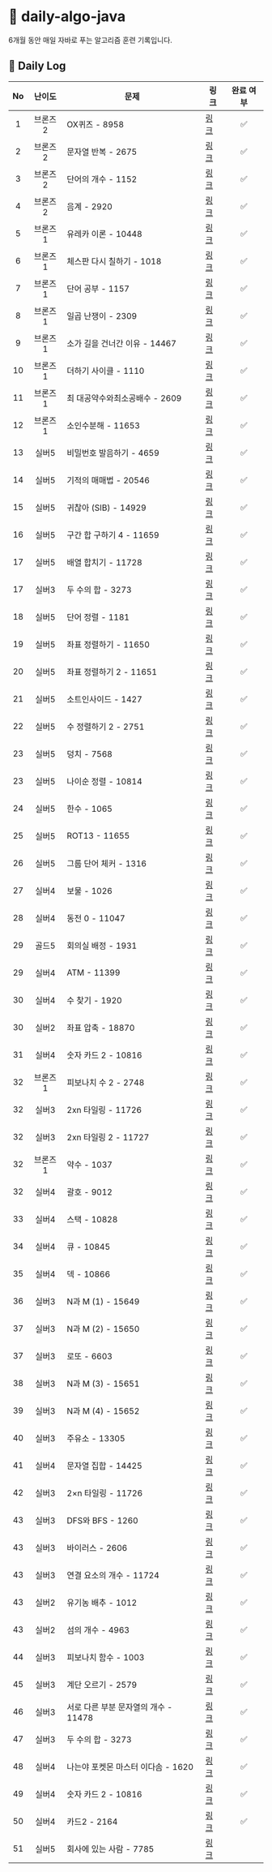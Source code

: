 # 📘 daily-algo-java

6개월 동안 매일 자바로 푸는 알고리즘 훈련 기록입니다.

## 📅 Daily Log

| No | 난이도  | 문제                       | 링크                                          |  완료 여부   |
|:--:|:----:|--------------------------|---------------------------------------------|:--------:|
| 1  | 브론즈2 | OX퀴즈 - 8958              | [링크](https://www.acmicpc.net/problem/8958)  |    ✅     |
| 2  | 브론즈2 | 문자열 반복 - 2675            | [링크](https://www.acmicpc.net/problem/2675)  |    ✅     |
| 3  | 브론즈2 | 단어의 개수 - 1152            | [링크](https://www.acmicpc.net/problem/1152)  |    ✅     |
| 4  | 브론즈2 | 음계 - 2920                | [링크](https://www.acmicpc.net/problem/2920)  |    ✅     |
| 5  | 브론즈1 | 유레카 이론 - 10448           | [링크](https://www.acmicpc.net/problem/10448) |    ✅     |
| 6  | 브론즈1 | 체스판 다시 칠하기 - 1018        | [링크](https://www.acmicpc.net/problem/1018)  |    ✅     |
| 7  | 브론즈1 | 단어 공부 - 1157             | [링크](https://www.acmicpc.net/problem/1157)  |    ✅     |
| 8  | 브론즈1 | 일곱 난쟁이 - 2309            | [링크](https://www.acmicpc.net/problem/2309)  |    ✅     |
| 9  | 브론즈1 | 소가 길을 건너간 이유 - 14467     | [링크](https://www.acmicpc.net/problem/14467) |    ✅     |
| 10 | 브론즈1 | 더하기 사이클 - 1110           | [링크](https://www.acmicpc.net/problem/1110)  |    ✅     |
| 11 | 브론즈1 | 최 대공약수와최소공배수 - 2609      | [링크](https://www.acmicpc.net/problem/2609)  |    ✅     |
| 12 | 브론즈1 | 소인수분해 - 11653            | [링크](https://www.acmicpc.net/problem/11653) |    ✅     |
| 13 | 실버5  | 비밀번호 발음하기 - 4659         | [링크](https://www.acmicpc.net/problem/4659)  |    ✅     |
| 14 | 실버5  | 기적의 매매법 - 20546          | [링크](https://www.acmicpc.net/problem/20546) |    ✅     |
| 15 | 실버5  | 귀찮아 (SIB) - 14929        | [링크](https://www.acmicpc.net/problem/14929) |    ✅     |
| 16 | 실버5  | 구간 합 구하기 4 - 11659       | [링크](https://www.acmicpc.net/problem/11659) |    ✅     |
| 17 | 실버5  | 배열 합치기 - 11728           | [링크](https://www.acmicpc.net/problem/11728) |    ✅     |
| 17 | 실버3  | 두 수의 합 - 3273            | [링크](https://www.acmicpc.net/problem/3273)  |    ✅     |
| 18 | 실버5  | 단어 정렬 - 1181             | [링크](https://www.acmicpc.net/problem/1181)  |    ✅     | 
| 19 | 실버5  | 좌표 정렬하기 - 11650          | [링크](https://www.acmicpc.net/problem/11650) |    ✅     |
| 20 | 실버5  | 좌표 정렬하기 2 - 11651        | [링크](https://www.acmicpc.net/problem/11651) |    ✅     |
| 21 | 실버5  | 소트인사이드 - 1427            | [링크](https://www.acmicpc.net/problem/1427)  |    ✅     |
| 22 | 실버5  | 수 정렬하기 2 - 2751          | [링크](https://www.acmicpc.net/problem/2751)  |    ✅     |
| 23 | 실버5  | 덩치 - 7568                | [링크](https://www.acmicpc.net/problem/7568)  |    ✅     |
| 23 | 실버5  | 나이순 정렬 - 10814           | [링크](https://www.acmicpc.net/problem/10814) |    ✅     |
| 24 | 실버5  | 한수 - 1065                | [링크](https://www.acmicpc.net/problem/1065)  |    ✅     |
| 25 | 실버5  | ROT13 - 11655            | [링크](https://www.acmicpc.net/problem/11655) |    ✅     |
| 26 | 실버5  | 그룹 단어 체커 - 1316          | [링크](https://www.acmicpc.net/problem/1316)  |    ✅     |
| 27 | 실버4  | 보물 - 1026                | [링크](https://www.acmicpc.net/problem/1026)  |    ✅     |
| 28 | 실버4  | 동전 0 - 11047             | [링크](https://www.acmicpc.net/problem/11047) |    ✅     |
| 29 | 골드5  | 회의실 배정 - 1931            | [링크](https://www.acmicpc.net/problem/1931)  |    ✅     |
| 29 | 실버4  | ATM - 11399              | [링크](https://www.acmicpc.net/problem/11399) |    ✅     |
| 30 | 실버4  | 수 찾기 - 1920              | [링크](https://www.acmicpc.net/problem/1920)  |    ✅     |
| 30 | 실버2  | 좌표 압축 - 18870            | [링크](https://www.acmicpc.net/problem/18870) |    ✅     |
| 31 | 실버4  | 숫자 카드 2 - 10816          | [링크](https://www.acmicpc.net/problem/10816) |    ✅     |
| 32 | 브론즈1 | 피보나치 수 2 - 2748          | [링크](https://www.acmicpc.net/problem/2748)  |    ✅     |
| 32 | 실버3  | 2xn 타일링 - 11726          | [링크](https://www.acmicpc.net/problem/11726) |    ✅     |
| 32 | 실버3  | 2xn 타일링 2 - 11727        | [링크](https://www.acmicpc.net/problem/11727) |    ✅     |
| 32 | 브론즈1 | 약수 - 1037                | [링크](https://www.acmicpc.net/problem/1037)  |    ✅     |
| 32 | 실버4  | 괄호 - 9012                | [링크](https://www.acmicpc.net/problem/9012)  |    ✅     |
| 33 | 실버4  | 스택 - 10828               | [링크](https://www.acmicpc.net/problem/10828) |    ✅     |
| 34 | 실버4  | 큐 - 10845                | [링크](https://www.acmicpc.net/problem/10845) |    ✅     |
| 35 | 실버4  | 덱 - 10866                | [링크](https://www.acmicpc.net/problem/10866) |    ✅     |
| 36 | 실버3  | N과 M (1) - 15649         | [링크](https://www.acmicpc.net/problem/15649) |    ✅     |
| 37 | 실버3  | N과 M (2) - 15650         | [링크](https://www.acmicpc.net/problem/15650) |    ✅     |
| 37 | 실버3  | 로또 - 6603                | [링크](https://www.acmicpc.net/problem/6603)  |    ✅     |
| 38 | 실버3  | N과 M (3) - 15651         | [링크](https://www.acmicpc.net/problem/15651) |    ✅     |
| 39 | 실버3  | N과 M (4) - 15652         | [링크](https://www.acmicpc.net/problem/15652) |    ✅     |
| 40 | 실버3  | 주유소 - 13305              | [링크](https://www.acmicpc.net/problem/13305) |    ✅     |
| 41 | 실버4  | 문자열 집합 - 14425           | [링크](https://www.acmicpc.net/problem/14425) |    ✅     |
| 42 | 실버3  | 2×n 타일링 - 11726          | [링크](https://www.acmicpc.net/problem/11726) |    ✅     |
| 43 | 실버3  | DFS와 BFS - 1260          | [링크](https://www.acmicpc.net/problem/1260)  |    ✅     |
| 43 | 실버3  | 바이러스 - 2606              | [링크](https://www.acmicpc.net/problem/2606)  |    ✅     |
| 43 | 실버3  | 연결 요소의 개수 - 11724        | [링크](https://www.acmicpc.net/problem/11724) |    ✅     |
| 43 | 실버2  | 유기농 배추 - 1012            | [링크](https://www.acmicpc.net/problem/1012)  |    ✅     |
| 43 | 실버2  | 섬의 개수 - 4963             | [링크](https://www.acmicpc.net/problem/4963)  |    ✅     |
| 44 | 실버3  | 피보나치 함수 - 1003           | [링크](https://www.acmicpc.net/problem/1003)  |    ✅     |
| 45 | 실버3  | 계단 오르기 - 2579            | [링크](https://www.acmicpc.net/problem/2579)  |    ✅     |
| 46 | 실버3  | 서로 다른 부분 문자열의 개수 - 11478 | [링크](https://www.acmicpc.net/problem/11478) |    ✅     |
| 47 | 실버3  | 두 수의 합 - 3273            | [링크](https://www.acmicpc.net/problem/3273)  |    ✅     | 
| 48 | 실버4  | 나는야 포켓몬 마스터 이다솜 - 1620   | [링크](https://www.acmicpc.net/problem/1620)  |    ✅     | 
| 49 | 실버4  | 숫자 카드 2 - 10816          | [링크](https://www.acmicpc.net/problem/10816)  |    ✅     | 
| 50 | 실버4  | 카드2 - 2164               | [링크](https://www.acmicpc.net/problem/2164)  |    ✅     | 
| 51 | 실버5  | 회사에 있는 사람 - 7785         | [링크](https://www.acmicpc.net/problem/7785)  |          | 
